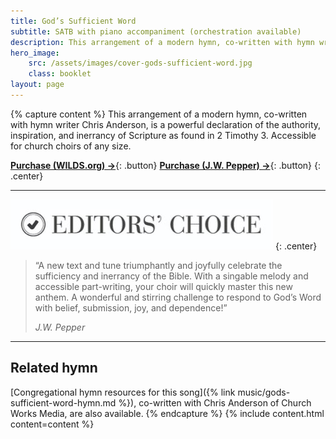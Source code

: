 ```yaml
---
title: God’s Sufficient Word
subtitle: SATB with piano accompaniment (orchestration available)
description: This arrangement of a modern hymn, co-written with hymn writer Chris Anderson, is a powerful declaration of the authority, inspiration, and inerrancy of Scripture as found in 2 Timothy 3.
hero_image:
    src: /assets/images/cover-gods-sufficient-word.jpg
    class: booklet
layout: page
---
```


{% capture content %}
This arrangement of a modern hymn, co-written with hymn writer Chris Anderson, is a powerful declaration of the authority, inspiration, and inerrancy of Scripture as found in 2 Timothy 3. Accessible for church choirs of any size.

[**Purchase (WILDS.org) &rarr;**](https://wilds.org/store/product/gods-sufficient-word/){: .button}
[**Purchase (J.W. Pepper) &rarr;**](https://www.jwpepper.com/God's-Sufficient-Word/10912873.item){: .button}
{: .center}

* * *

![Editor's Choice](/assets/images/badge-editors-choice.jpg)
{: .center}

> “A new text and tune triumphantly and joyfully celebrate the sufficiency and inerrancy of the Bible. With a singable melody and accessible part-writing, your choir will quickly master this new anthem. A wonderful and stirring challenge to respond to God’s Word with belief, submission, joy, and dependence!”
>
> <cite>J.W. Pepper</cite>


* * *

## Related hymn

[Congregational hymn resources for this song]({% link music/gods-sufficient-word-hymn.md %}), co-written with Chris Anderson of Church Works Media, are also available.
{% endcapture %}
{% include content.html content=content %}